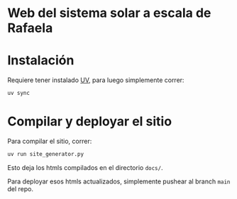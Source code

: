 # Web del sistema solar a escala de Rafaela

# Instalación

Requiere tener instalado [UV](https://docs.astral.sh/uv/guides/install-python/#installing-a-specific-version), para luego simplemente correr: 
```bash
uv sync
```

# Compilar y deployar el sitio

Para compilar el sitio, correr:

```bash
uv run site_generator.py
```

Esto deja los htmls compilados en el directorio `docs/`.

Para deployar esos htmls actualizados, simplemente pushear al branch `main` del repo.

